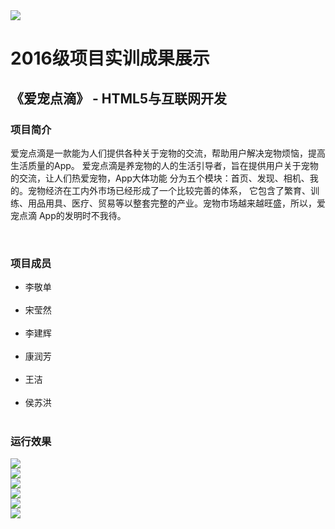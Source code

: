 <!DOCTYPE html>
<html>
<head>
</head>
<body>
    <img src="image/logo.png"/><br/>
    <h1>2016级项目实训成果展示</h1>
    <h2>《爱宠点滴》 - HTML5与互联网开发</h2>
    <h3>项目简介</h3>
            <p>爱宠点滴是一款能为人们提供各种关于宠物的交流，帮助用户解决宠物烦恼，提高生活质量的App。
        爱宠点滴是养宠物的人的生活引导者，旨在提供用户关于宠物的交流，让人们热爱宠物，App大体功能
        分为五个模块：首页、发现、相机、我的。宠物经济在工内外市场已经形成了一个比较完善的体系，
        它包含了繁育、训练、用品用具、医疗、贸易等以整套完整的产业。宠物市场越来越旺盛，所以，爱宠点滴
        App的发明时不我待。</p>
    <br/>
    <h3>项目成员</h3>
        <ul>
            <li>李敬单</li>
            <br/>
            <li>宋莹然</li>
            <br/>
            <li>李建辉</li>
            <br/>
            <li>康润芳</li>
            <br/>
            <li>王洁</li>
            <br/>
            <li>侯苏洪</li>
            <br/>
        </ul>
    <h3>运行效果</h3>
    <img src="image/shouye.png"/>
    <br/>
    <img src="image/liaotian.png"/>
    <br/>
    <img src="image/xiangji1.png"/>
    <br/>
    <img src="image/wode.png"/>
    <br/>
    <img src="image/faxian.png"/>
    <br/>
    <img src="image/ermao.png"/>
<body>
</html>